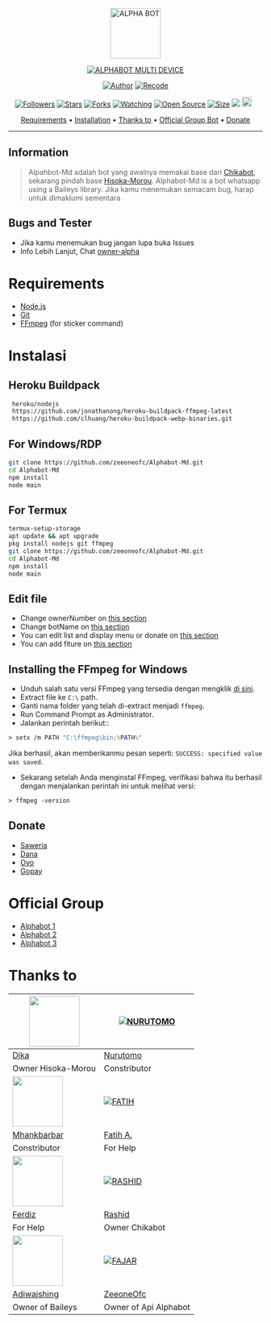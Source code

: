 <p align="center">
<img src="https://github.com/Alien-alfa/Alphabot-MD/blob/main/image/lol.jpg?raw=true" alt="ALPHA BOT" width="100"/>


</p>
<p align="center">
<a href="#"><img title="ALPHABOT MULTI DEVICE" src="https://img.shields.io/badge/ALPHABOT MULTI DEVICE-green?colorA=%23ff0000&colorB=%23017e40&style=for-the-badge"></a>
</p>
<p align="center">
<a href="https://github.com/DikaArdnt"><img title="Author" src="https://img.shields.io/badge/Author-Dika-red.svg?style=for-the-badge&logo=github"></a>
<a href="https://github.com/zeeoneofc/Alphabot-Md"><img title="Recode" src="https://img.shields.io/badge/Recode-ZeeoneOfc-red.svg?style=for-the-badge&logo=github"></a>
</p>
<p align="center">
<a href="https://github.com/zeeoneofc/followers"><img title="Followers" src="https://img.shields.io/github/followers/zeeoneofc?color=red&style=flat-square"></a>
<a href="https://github.com/zeeoneofc/Alphabot-Md/stargazers/"><img title="Stars" src="https://img.shields.io/github/stars/zeeoneofc/Alphabot-Md?color=blue&style=flat-square"></a>
<a href="https://github.com/zeeoneofc/Alphabot-Md/network/members"><img title="Forks" src="https://img.shields.io/github/forks/zeeoneofc/Alphabot-Md?color=red&style=flat-square"></a>
<a href="https://github.com/zeeoneofc/Alphabot-Md/watchers"><img title="Watching" src="https://img.shields.io/github/watchers/zeeoneofc/Alphabot-Md?label=Watchers&color=blue&style=flat-square"></a>
<a href="https://github.com/zeeoneofc/Alphabot-Md"><img title="Open Source" src="https://badges.frapsoft.com/os/v2/open-source.svg?v=103"></a>
<a href="https://github.com/zeeoneofc/Alphabot-Md/"><img title="Size" src="https://img.shields.io/github/repo-size/zeeoneofc/Alphabot-Md?style=flat-square&color=green"></a>
<a href="https://hits.seeyoufarm.com"><img src="https://hits.seeyoufarm.com/api/count/incr/badge.svg?url=https%3A%2F%2Fgithub.com%2Fzeeoneofc%2FAlphabot-Md&count_bg=%2379C83D&title_bg=%23555555&icon=probot.svg&icon_color=%2300FF6D&title=hits&edge_flat=false"/></a>
<a href="https://github.com/zeeoneofc/Alphabot-Md/graphs/commit-activity"><img height="20" src="https://img.shields.io/badge/Maintained%3F-yes-green.svg"></a>&nbsp;&nbsp;
</p>

<p align="center">
  <a href="https://github.com/zeeoneofc/Alphabot-Md#requirements">Requirements</a> •
  <a href="https://github.com/zeeoneofc/Alphabot-Md#instalasi">Installation</a> •
  <a href="https://github.com/zeeoneofc/Alphabot-Md#thanks-to">Thanks to</a> •
  <a href="https://github.com/zeeoneofc/Alphabot-Md#Official-Group"> Official Group Bot</a> •
  <a href="https://github.com/zeeoneofc/Alphabot-Md#donate">Donate</a>
</p>
</div>


---

## Information
> Alpahbot-Md adalah bot yang awalnya memakai base dari [Chikabot](https://github.com/rashidsiregar28/chikabot/blob/main/README.md), sekarang pindah base [Hisoka-Morou](https://github.com/DikaArdnt/Hisoka-Morou). Alphabot-Md is a bot whatsapp using a Baileys library.
> Jika kamu menemukan semacam bug, harap untuk dimaklumi sementara

## Bugs and Tester
* Jika kamu menemukan bug jangan lupa buka Issues
* Info Lebih Lanjut, Chat [owner-alpha](https://wa.me/62887435047326)

# Requirements
* [Node.js](https://nodejs.org/en/)
* [Git](https://git-scm.com/downloads)
* [FFmpeg](https://github.com/BtbN/FFmpeg-Builds/releases/download/autobuild-2020-12-08-13-03/ffmpeg-n4.3.1-26-gca55240b8c-win64-gpl-4.3.zip) (for sticker command)

# Instalasi
## Heroku Buildpack
```bash
 heroku/nodejs
 https://github.com/jonathanong/heroku-buildpack-ffmpeg-latest
 https://github.com/clhuang/heroku-buildpack-webp-binaries.git
```

## For Windows/RDP
```bash
git clone https://github.com/zeeoneofc/Alphabot-Md.git
cd Alphabot-Md
npm install
node main
```
## For Termux
```bash
termux-setup-storage
apt update && apt upgrade
pkg install nodejs git ffmpeg
git clone https://github.com/zeeoneofc/Alphabot-Md.git
cd Alphabot-Md
npm install
node main
```

## Edit file
- Change ownerNumber on [this section](https://github.com/zeeoneofc/aAlphabot-Md/blob/7a7ebe69cf44686d8a577f616b38b5d299ffefcc/config.json#L2)
- Change botName on [this section](https://github.com/zeeoneofc/Alphabot-Md/blob/7a7ebe69cf44686d8a577f616b38b5d299ffefcc/config.json#L3)
- You can edit list and display menu or donate on [this section](https://github.com/zeeoneofc/Alphabot-Md/blob/main/help/ind.js)
- You can add fiture on [this section](https://github.com/zeeoneofc/Alphabot-Md/tree/main/message)


## Installing the FFmpeg for Windows
* Unduh salah satu versi FFmpeg yang tersedia dengan mengklik [di sini](https://www.gyan.dev/ffmpeg/builds/).
* Extract file ke `C:\` path.
* Ganti nama folder yang telah di-extract menjadi `ffmpeg`.
* Run Command Prompt as Administrator.
* Jalankan perintah berikut::
```cmd
> setx /m PATH "C:\ffmpeg\bin;%PATH%"
```
Jika berhasil, akan memberikanmu pesan seperti: `SUCCESS: specified value was saved`.
* Sekarang setelah Anda menginstal FFmpeg, verifikasi bahwa itu berhasil dengan menjalankan perintah ini untuk melihat versi:
```cmd
> ffmpeg -version
```

## Donate
- [Saweria](https://saweria.co/zeeoneofc)
- [Dana](https://j.top4top.io/p_20532posd1.jpg)
- [Ovo](https://h.top4top.io/p_2053vk0uw1.jpg)
- [Gopay](https://i.top4top.io/p_2053em3vh1.jpg)

# Official Group
- [Alphabot 1](https://chat.whatsapp.com/EU890BcXjyBDkNaUT5WmYV)
- [Alphabot 2](https://chat.whatsapp.com/E8NExJwIbhBJYzssfqJNsE)
- [Alphabot 3](https://chat.whatsapp.com/KCSqHTky1apG7ApePsfiPy)


# Thanks to
<a href="https://github.com/DikaArdnt"><img src="https://github.com/DikaArdnt.png?size=100" width="100" height="100"></a> | [![NURUTOMO](https://github.com/Nurutomo.png?size=100)](https://github.com/Nurutomo) 
---|---
[Dika](https://github.com/DikaArdnt)  | [Nurutomo](https://github.com/Nurutomo)
Owner Hisoka-Morou | Constributor |
<a href="https://github.com/MhankBarBar"><img src="https://github.com/MhankBarBar.png?size=100" width="100" height="100"></a> | [![FATIH](https://github.com/fatiharridho.png?size=100)](https://github.com/fatiharridho) 
[Mhankbarbar](https://github.com/MhankBarBar)  | [Fatih A.](https://github.com/fatiharridho)
Constributor | For Help |
<a href="https://github.com/FERDIZ-afk"><img src="https://github.com/FERDIZ-afk.png?size=100" width="100" height="100"></a> | [![RASHID](http://github.com/rashidsiregar28.png?size=100)](http://github.com/rashidsiregar28) 
[Ferdiz](https://github.com/FERDIZ-afk)  | [Rashid](https://github.com/rashidsiregar28)
For Help | Owner Chikabot |
<a href="https://github.com/adiwajshing"><img src="https://github.com/adiwajshing.png?size=100" width="100" height="100"></a> | [![FAJAR](http://github.com/zeeoneofc.png?size=100)](http://github.com/zeeoneofc) 
[Adiwajshing](https://github.com/adiwajshing) | [ZeeoneOfc](https://zeeoneofc.github.io)
Owner of Baileys | Owner of Api Alphabot |

